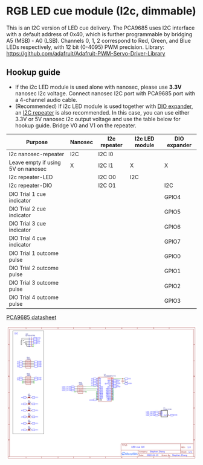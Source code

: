 # RGB LED cue module (I2c, dimmable)
This is an I2C version of LED cue delivery. The PCA9685 uses I2C interface with a default address of 0x40, which is further programmable by bridging A5 (MSB) - A0 (LSB). Channels 0, 1, 2 correspond to Red, Green, and Blue LEDs respectively, with 12 bit (0-4095) PWM precision. Library: https://github.com/adafruit/Adafruit-PWM-Servo-Driver-Library

## Hookup guide
* If the i2c LED module is used alone with nanosec, please use **3.3V** nanosec I2c voltage. Connect nanosec I2C port with PCA9685 port with a 4-channel audio cable.
* (Recommended) If i2c LED module is used together with [DIO expander](https://github.com/xzhang03/NidaqGUI/tree/master/PCBs/DIO%20expander), an [I2C repeater](https://github.com/xzhang03/NidaqGUI/tree/master/PCBs/I2C%20repeater) is also recommended. In this case, you can use either 3.3V or 5V nanosec i2c output voltage and use the table below for hookup guide. Bridge V0 and V1 on the repeater.

| Purpose | Nanosec  | I2c repeater | I2c LED module | DIO expander |
| ------- | -------- | ------------ | -------------- | ------------ |
| I2c nanosec-repeater | I2C  | I2C I0 |  |  |
| Leave empty if using 5V on nanosec | X | I2C I1 | X | X |
| I2c repeater-LED     |   | I2C O0  | I2C | |
| I2c repeater-DIO     |   | I2C O1  | | I2C |
| DIO Trial 1 cue indicator  |   |   | | GPIO4 |
| DIO Trial 2 cue indicator  |   |   | | GPIO5 |
| DIO Trial 3 cue indicator |   |   | | GPIO6 |
| DIO Trial 4 cue indicator  |   |   | | GPIO7 |
| DIO Trial 1 outcome pulse  |   |   | | GPIO0 |
| DIO Trial 2 outcome pulse  |   |   | | GPIO1 |
| DIO Trial 3 outcome pulse |   |   | | GPIO2 |
| DIO Trial 4 outcome pulse  |   |   | | GPIO3 |

[PCA9685 datasheet](https://www.nxp.com/docs/en/data-sheet/PCA9685.pdf)

![Schematic](./Schematic_LED%20cue%20I2C_2023-01-03.png)

